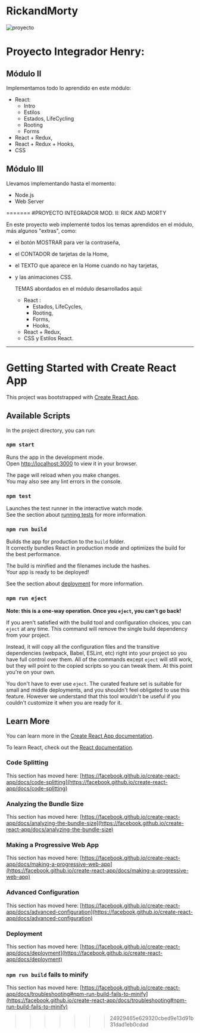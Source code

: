 # RickandMorty


<img src=./pi_jefunes_rickandmorty_final/proyecto.jpg alt= "proyecto" />

<h1> Proyecto Integrador Henry: </h1>

<h2> Módulo II </h2>
 <p> Implementamos todo lo aprendido en este módulo: </p>
 <ul>
  <li>React:
      <ul>
      <li> Intro </li>
      <li> Estilos </li>
      <li> Estados, LifeCycling </li>
      <li> Rooting </li>
      <li> Forms </li>
      </ul>
      </li>
      
  <li>React + Redux, </li>
  <li>React + Redux + Hooks, </li>
  <li>CSS </li>
  </ul>

  <h2> Módulo III </h2>
  <p> Llevamos implementando hasta el momento:</p>
  <ul>
  <li>Node.js</li>
  <li>Web Server</li>
</ul>
=======
#PROYECTO INTEGRADOR MOD. II: RICK AND MORTY

En este proyecto web implementé todos los temas aprendidos en el módulo, 
más algunos "extras", como: 
* el botón MOSTRAR para ver la contraseña,
* el CONTADOR de tarjetas de la Home,
* el TEXTO que aparece en la Home cuando no hay tarjetas,
* y las animaciones CSS.

  TEMAS abordados en el módulo desarrollados aquí:
  - React :
      + Estados, LifeCycles,
      + Rooting,
      + Forms,
      + Hooks,
  - React + Redux,
  - CSS y Estilos React.

***************************************************************************


# Getting Started with Create React App

This project was bootstrapped with [Create React App](https://github.com/facebook/create-react-app).

## Available Scripts

In the project directory, you can run:

### `npm start`

Runs the app in the development mode.\
Open [http://localhost:3000](http://localhost:3000) to view it in your browser.

The page will reload when you make changes.\
You may also see any lint errors in the console.

### `npm test`

Launches the test runner in the interactive watch mode.\
See the section about [running tests](https://facebook.github.io/create-react-app/docs/running-tests) for more information.

### `npm run build`

Builds the app for production to the `build` folder.\
It correctly bundles React in production mode and optimizes the build for the best performance.

The build is minified and the filenames include the hashes.\
Your app is ready to be deployed!

See the section about [deployment](https://facebook.github.io/create-react-app/docs/deployment) for more information.

### `npm run eject`

**Note: this is a one-way operation. Once you `eject`, you can't go back!**

If you aren't satisfied with the build tool and configuration choices, you can `eject` at any time. This command will remove the single build dependency from your project.

Instead, it will copy all the configuration files and the transitive dependencies (webpack, Babel, ESLint, etc) right into your project so you have full control over them. All of the commands except `eject` will still work, but they will point to the copied scripts so you can tweak them. At this point you're on your own.

You don't have to ever use `eject`. The curated feature set is suitable for small and middle deployments, and you shouldn't feel obligated to use this feature. However we understand that this tool wouldn't be useful if you couldn't customize it when you are ready for it.

## Learn More

You can learn more in the [Create React App documentation](https://facebook.github.io/create-react-app/docs/getting-started).

To learn React, check out the [React documentation](https://reactjs.org/).

### Code Splitting

This section has moved here: [https://facebook.github.io/create-react-app/docs/code-splitting](https://facebook.github.io/create-react-app/docs/code-splitting)

### Analyzing the Bundle Size

This section has moved here: [https://facebook.github.io/create-react-app/docs/analyzing-the-bundle-size](https://facebook.github.io/create-react-app/docs/analyzing-the-bundle-size)

### Making a Progressive Web App

This section has moved here: [https://facebook.github.io/create-react-app/docs/making-a-progressive-web-app](https://facebook.github.io/create-react-app/docs/making-a-progressive-web-app)

### Advanced Configuration

This section has moved here: [https://facebook.github.io/create-react-app/docs/advanced-configuration](https://facebook.github.io/create-react-app/docs/advanced-configuration)

### Deployment

This section has moved here: [https://facebook.github.io/create-react-app/docs/deployment](https://facebook.github.io/create-react-app/docs/deployment)

### `npm run build` fails to minify

This section has moved here: [https://facebook.github.io/create-react-app/docs/troubleshooting#npm-run-build-fails-to-minify](https://facebook.github.io/create-react-app/docs/troubleshooting#npm-run-build-fails-to-minify)
>>>>>>> 24929465e629320cbed9e13d91b31dad1eb0cdad
